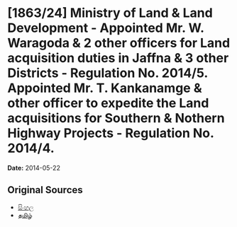 # [1863/24] Ministry of Land & Land Development -  Appointed Mr. W. Waragoda & 2 other officers for Land acquisition duties in Jaffna & 3 other Districts - Regulation No. 2014/5. Appointed Mr. T. Kankanamge & other officer to expedite the Land acquisitions for Southern & Nothern Highway Projects - Regulation No. 2014/4.

**Date:** 2014-05-22

## Original Sources

- [සිංහල](https://documents.gov.lk/view/extra-gazettes/2014/5/1863-24_S.pdf)
- [தமிழ்](https://documents.gov.lk/view/extra-gazettes/2014/5/1863-24_T.pdf)
